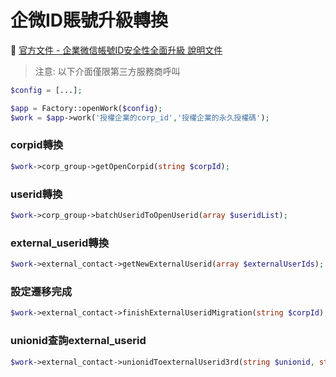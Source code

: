 # 企微ID賬號升級轉換

:book:   [官方文件 - 企業微信帳號ID安全性全面升級 說明文件](https://open.work.weixin.qq.com/api/doc/90001/90143/95327)

> 注意: 以下介面僅限第三方服務商呼叫

```php
$config = [...];

$app = Factory::openWork($config);
$work = $app->work('授權企業的corp_id','授權企業的永久授權碼');
```

### corpid轉換

```php
$work->corp_group->getOpenCorpid(string $corpId);
```

### userid轉換

```php
$work->corp_group->batchUseridToOpenUserid(array $useridList);
```

### external_userid轉換

```php
$work->external_contact->getNewExternalUserid(array $externalUserIds);
```

### 設定遷移完成

```php
$work->external_contact->finishExternalUseridMigration(string $corpId);
```

### unionid查詢external_userid

```php
$work->external_contact->unionidToexternalUserid3rd(string $unionid, string $openid, string $corpid = '');
```